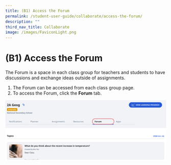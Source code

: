 ```yaml
---
title: (B1) Access the Forum
permalink: /student-user-guide/collaborate/access-the-forum/
description: ""
third_nav_title: Collaborate
image: /images/FaviconLight.png
---
```

<h1 id="-1-access-the-forum">(B1) Access the Forum</h1>
<p>The Forum is a space in each class group for teachers and students to have discussions and exchange ideas outside of assignments.</p>
<ol>
<li>The Forum can be accessed from each class group page. </li>
<li>To access the Forum, click the <strong>Forum</strong> tab.</li>
</ol>
<img src="/images/1Student/CO-AccessForum1.png">